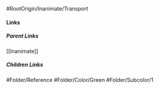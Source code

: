 #RootOrigin/Inanimate/Transport
#### Links
##### Parent Links
[[Inanimate]]
##### Children Links
#Folder/Reference
#Folder/Color/Green
#Folder/Subcolor/1
